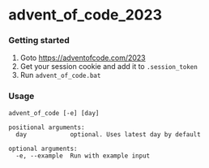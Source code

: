 # advent_of_code_2023

### Getting started
1. Goto https://adventofcode.com/2023
2. Get your session cookie and add it to `.session_token`
3. Run `advent_of_code.bat`

### Usage
```
advent_of_code [-e] [day]

positional arguments:
  day            optional. Uses latest day by default

optional arguments:
  -e, --example  Run with example input
```